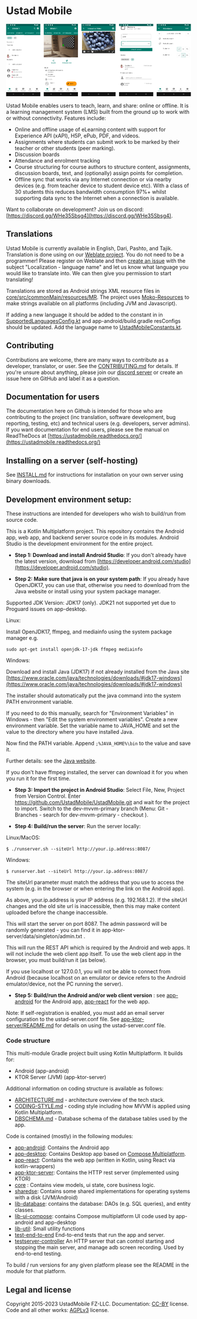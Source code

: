 # Ustad Mobile

![Ustad Mobile app screenshots](img/readme/readme-screenshots.png)

Ustad Mobile enables users to teach, learn, and share: online or offline. It is a learning
management system (LMS) built from the ground up to work with or without connectivity. Features 
include:

* Online and offline usage of eLearning content with support for Experience API (xAPI), H5P, ePub, 
  PDF, and videos.
* Assignments where students can submit work to be marked by their teacher or other students (peer
  marking). 
* Discussion boards
* Attendance and enrolment tracking
* Course structuring for course authors to structure content, assignments, discussion boards, text, 
  and (optionally) assign points for completion.
* Offline sync that works via any Internet connection or via nearby devices (e.g. from teacher device
  to student device etc). With a class of 30 students this reduces bandwidth consumption 97%+ whilst
  supporting data sync to the Internet when a connection is available.

Want to collaborate on development? Join us on discord: [https://discord.gg/WHe35Sbsg4](https://discord.gg/WHe35Sbsg4).  

## Translations

Ustad Mobile is currently available in English, Dari, Pashto, and Tajik. Translation is done using 
on our [Weblate project](https://hosted.weblate.org/projects/ustad-mobile/). You do not need to be a
programmer! Please register on Weblate and then [create an issue](https://github.com/UstadMobile/UstadMobile/issues/new)
with the subject "Localization - language name" and let us know what language you would like to
translate into. We can then give you permission to start translating!

Translations are stored as Android strings XML resource files in [core/src/commonMain/resources/MR](core/src/commonMain/resources/MR).
The project uses [Moko-Resources](https://github.com/icerockdev/moko-resources) to make strings 
available on all platforms (including JVM and Javascript).

If adding a new language it should be added to the constant in in 
[SupportedLanguagesConfig.kt](core/src/commonMain/kotlin/com/ustadmobile/core/impl/config/SupportedLanguagesConfig.kt)
 and app-android/build.gradle resConfigs should be updated. Add the language name to 
[UstadMobileConstants.kt](core/src/commonMain/kotlin/com/ustadmobile/core/impl/UstadMobileConstants.kt).

## Contributing

Contributions are welcome, there are many ways to contribute as a developer, translator, or user. 
See the [CONTRIBUTING.md](CONTRIBUTING.md) for details. If you're unsure
about anything, please join our [discord server](https://discord.gg/WHe35Sbsg4) or create an issue
here on GitHub and label it as a question.

## Documentation for users

The documentation here on Github is intended for those who are contributing to the project (inc 
translation, software development, bug reporting, testing, etc) and technical users (e.g. developers, 
server admins). If you want documentation for end users, please see the manual on ReadTheDocs at 
[https://ustadmobile.readthedocs.org/](https://ustadmobile.readthedocs.org/)

## Installing on a server (self-hosting)

See [INSTALL.md](INSTALL.md) for instructions for installation on your own server using binary 
downloads.

## Development environment setup:

These instructions are intended for developers who wish to build/run from source code. 

This is a Kotlin Multiplatform project. This repository contains the Android app, web app, and
backend server source code in its modules. Android Studio is the development environment for the 
entire project. 

*  __Step 1: Download and install Android Studio__: If you don't already have the latest version, download 
from [https://developer.android.com/studio](https://developer.android.com/studio).

* __Step 2: Make sure that java is on your system path__: If you already have OpenJDK17, you can 
  use that, otherwise you need to download from the Java website or install using your system package
  manager.

Supported JDK Version: JDK17 (only). JDK21 not supported yet due to Proguard issues on app-desktop.

Linux:

Install OpenJDK17, ffmpeg, and mediainfo using the system package manager e.g.

```
sudo apt-get install openjdk-17-jdk ffmpeg mediainfo
```

Windows: 

Download and install Java (JDK17) if not already installed from the Java site
[https://www.oracle.com/java/technologies/downloads/#jdk17-windows](https://www.oracle.com/java/technologies/downloads/#jdk17-windows)

The installer should automatically put the java command into the system PATH environment variable.

If you need to do this manually, search for "Environment Variables" in Windows - then 
"Edit the system environment variables". Create a new environment variable. Set the variable name to 
JAVA_HOME and set the value to the directory where you have installed Java.

Now find the PATH variable. Append ```;%JAVA_HOME%\bin``` to the value and save it. 

Further details: see the [Java website](https://www.java.com/en/download/help/path.html).

If you don't have ffmpeg installed, the server can download it for you when you run it for the first
time.

* __Step 3: Import the project in Android Studio__: Select File, New, Project from Version Control. Enter
https://github.com/UstadMobile/UstadMobile.git and wait for the project to import. Switch to the
  dev-mvvm-primary branch (Menu: Git - Branches - search for dev-mvvm-primary - checkout ).

* __Step 4: Build/run the server__: Run the server locally:

Linux/MacOS:
```
$ ./runserver.sh --siteUrl http://your.ip.address:8087/
```

Windows:
```
$ runserver.bat --siteUrl http://your.ip.address:8087/
```

The siteUrl parameter must match the address that you use to access the system (e.g. in the browser
or when entering the link on the Android app). 

As above, your.ip.address is your IP address (e.g. 192.168.1.2). If the siteUrl changes and the old 
site url is inaccessible, then this may make content uploaded before the change inaccessible.

This will start the server on port 8087. The admin password will be randomly generated - you can find
it in app-ktor-server/data/singleton/admin.txt .

This will run the REST API which is required by the Android and web apps. It will not include the 
web client app itself. To use the web client app in the browser, you must build/run it (as below).

If you use localhost or 127.0.0.1, you will not be able to connect from Android (because localhost 
on an emulator or device refers to the Android emulator/device, not the PC running the server).

* __Step 5: Build/run the Android and/or web client version__ : see [app-android](app-android/) for the
Android app, [app-react](app-react/) for the web app.

Note: If self-registration is enabled, you must add an email server configuration to the 
ustad-server.conf file. See [app-ktor-server/README.md](app-ktor-server/README.md) for details on
using the ustad-server.conf file.

### Code structure

This multi-module Gradle project built using Kotlin Multiplatform. It builds for:

* Android (app-android)
* KTOR Server (JVM) (app-ktor-server)

Additional information on coding structure is available as follows:

* [ARCHITECTURE.md](ARCHITECTURE.md) - architecture overview of the tech stack.
* [CODING-STYLE.md](CODING-STYLE.md) - coding style including how MVVM is applied using Kotlin 
  Multiplatform.
* [DBSCHEMA.md](DBSCHEMA.md) - Database schema of the database tables used by the app.

Code is contained (mostly) in the following modules:

* [app-android](app-android/): Contains the Android app
* [app-desktop](app-desktop/): Contains Desktop app based on [Compose Multiplatform](https://www.jetbrains.com/lp/compose-multiplatform/).
* [app-react](app-react/): Contains the web app (written in Kotlin, using React via kotlin-wrappers)
* [app-ktor-server](app-ktor-server/): Contains the HTTP rest server (implemented using KTOR)
* [core](core/) : Contains view models, ui state, core business logic.
* [sharedse](sharedse/): Contains some shared implementations for operating systems with a disk (JVM/Android)
* [lib-database](lib-database/): contains the database: DAOs (e.g. SQL queries), and entity classes.
* [lib-ui-compose](lib-ui-compose/): contains Compose multiplatform UI code used by app-android and app-desktop
* [lib-util](lib-util/): Small utility functions
* [test-end-to-end](test-end-to-end/) End-to-end tests that run the app and server.
* [testserver-controller](testserver-controller/) An HTTP server that can control starting and 
  stopping the main server, and manage adb screen recording. Used by end-to-end testing.

To build / run versions for any given platform please see the README in the module for that platform.

## Legal and license

Copyright 2015-2023 UstadMobile FZ-LLC.
Documentation: [CC-BY](https://creativecommons.org/licenses/by/4.0/) license.
Code and all other works: [AGPLv3](LICENSE) license.
